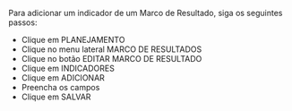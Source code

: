Para adicionar um indicador de um Marco de Resultado, siga os seguintes passos:

* Clique em PLANEJAMENTO
* Clique no menu lateral MARCO DE RESULTADOS
* Clique no botão EDITAR MARCO DE RESULTADO
* Clique em INDICADORES
* Clique em ADICIONAR
* Preencha os campos
* Clique em SALVAR